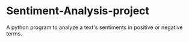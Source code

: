 # Sentiment-Analysis-project
A python program to analyze a text's sentiments in positive or negative terms. 

